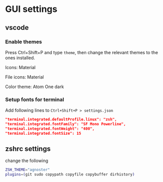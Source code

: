 # GUI settings

## vscode

### Enable themes

Press Ctrl+Shift+P and type `theme`, then change the relevant themes to the ones installed.

Icons: Material

File icons: Material

Color theme: Atom One dark

### Setup fonts for terminal

Add following lines to `Ctrl+Shift+P > settings.json`

```json
"terminal.integrated.defaultProfile.linux": "zsh",
"terminal.integrated.fontFamily": "SF Mono Powerline",
"terminal.integrated.fontWeight": "400",
"terminal.integrated.fontSize": 15
```

## zshrc settings

change the following

```zsh
ZSH_THEME="agnoster"
plugins=(git sudo copypath copyfile copybuffer dirhistory)
```